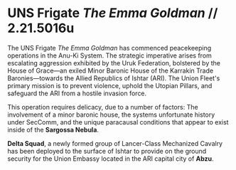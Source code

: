 # UNS Frigate *The Emma Goldman* // 2.21.5016u
The UNS Frigate *The Emma Goldman* has commenced peacekeeping operations in the Anu-Ki System. The strategic imperative arises from escalating aggression exhibited by the Uruk Federation, bolstered by the House of Grace—an exiled Minor Baronic House of the Karrakin Trade Baronies—towards the Allied Republics of Ishtar (ARI). The Union Fleet's primary mission is to prevent violence, uphold the Utopian Pillars, and safeguard the ARI from a hostile invasion force. 

This operation requires delicacy, due to a number of factors: The involvement of a minor baronic house, the systems unfortunate history under SecComm, and the unique paracausal conditions that appear to exist inside of the **Sargossa Nebula**.

**Delta Squad**, a newly formed group of Lancer-Class Mechanized Cavalry has been deployed to the surface of Ishtar to provide on the ground security for the Union Embassy located in the ARI capital city of **Abzu**. 

